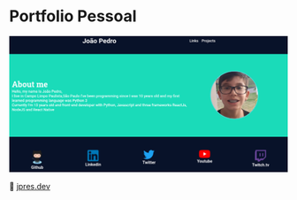 # Portfolio Pessoal

<p align="center">
    <img src="./.github/images/preview.png"/>
</p>

🔗 [jpres.dev](https://jpres.dev)